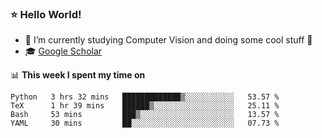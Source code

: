### ⭐️ Hello World!

<!--
**hologerry/hologerry** is a ✨ _special_ ✨ repository because its `README.md` (this file) appears on your GitHub profile.

Here are some ideas to get you started:

- 🔭 I’m currently working and studying on Computer Vision
- 🌱 I’m currently learning at Peking University
- 💬 Ask me about 
- 📫 How to reach me: E-mail
- 😄 Pronouns: he/his
- ⚡ Fun fact: Music is the Power
-->


- 🔭 I’m currently studying Computer Vision and doing some cool stuff 🤖
- 🎓 [Google Scholar](https://scholar.google.com/citations?user=3ykqW9wAAAAJ&hl=en)


📊 **This week I spent my time on**

<!--START_SECTION:waka-->
```text
Python   3 hrs 32 mins   █████████████▒░░░░░░░░░░░   53.57 % 
TeX      1 hr 39 mins    ██████▒░░░░░░░░░░░░░░░░░░   25.11 % 
Bash     53 mins         ███▒░░░░░░░░░░░░░░░░░░░░░   13.57 % 
YAML     30 mins         ██░░░░░░░░░░░░░░░░░░░░░░░   07.73 % 
```
<!--END_SECTION:waka-->
